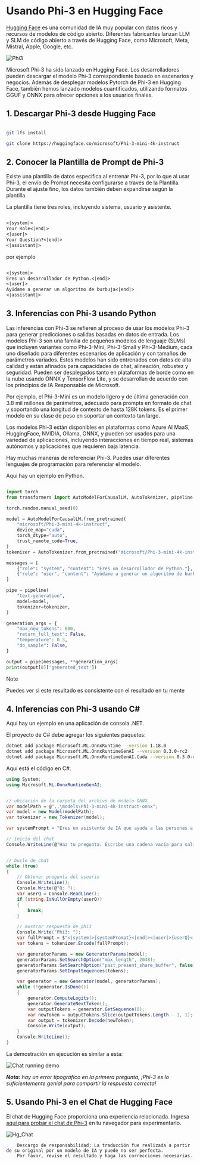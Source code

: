 # **Usando Phi-3 en Hugging Face**

[Hugging Face](https://huggingface.co/) es una comunidad de IA muy popular con datos ricos y recursos de modelos de código abierto. Diferentes fabricantes lanzan LLM y SLM de código abierto a través de Hugging Face, como Microsoft, Meta, Mistral, Apple, Google, etc.

![Phi3](../../../../translated_images/Hg_Phi3.dc94956455e775c886b69f7430a05b7a42aab729a81fa4083c906812edb475f8.es.png)

Microsoft Phi-3 ha sido lanzado en Hugging Face. Los desarrolladores pueden descargar el modelo Phi-3 correspondiente basado en escenarios y negocios. Además de desplegar modelos Pytorch de Phi-3 en Hugging Face, también hemos lanzado modelos cuantificados, utilizando formatos GGUF y ONNX para ofrecer opciones a los usuarios finales.


## **1. Descargar Phi-3 desde Hugging Face**

```bash

git lfs install 

git clone https://huggingface.co/microsoft/Phi-3-mini-4k-instruct

```

## **2. Conocer la Plantilla de Prompt de Phi-3**

Existe una plantilla de datos específica al entrenar Phi-3, por lo que al usar Phi-3, el envío de Prompt necesita configurarse a través de la Plantilla. Durante el ajuste fino, los datos también deben expandirse según la plantilla.

La plantilla tiene tres roles, incluyendo sistema, usuario y asistente.

```txt

<|system|>
Your Role<|end|>
<|user|>
Your Question?<|end|>
<|assistant|>

```

por ejemplo

```txt

<|system|>
Eres un desarrollador de Python.<|end|>
<|user|>
Ayúdame a generar un algoritmo de burbuja<|end|>
<|assistant|>

```

## **3. Inferencias con Phi-3 usando Python**

Las inferencias con Phi-3 se refieren al proceso de usar los modelos Phi-3 para generar predicciones o salidas basadas en datos de entrada. Los modelos Phi-3 son una familia de pequeños modelos de lenguaje (SLMs) que incluyen variantes como Phi-3-Mini, Phi-3-Small y Phi-3-Medium, cada uno diseñado para diferentes escenarios de aplicación y con tamaños de parámetros variados. Estos modelos han sido entrenados con datos de alta calidad y están afinados para capacidades de chat, alineación, robustez y seguridad. Pueden ser desplegados tanto en plataformas de borde como en la nube usando ONNX y TensorFlow Lite, y se desarrollan de acuerdo con los principios de IA Responsable de Microsoft.

Por ejemplo, el Phi-3-Mini es un modelo ligero y de última generación con 3.8 mil millones de parámetros, adecuado para prompts en formato de chat y soportando una longitud de contexto de hasta 128K tokens. Es el primer modelo en su clase de peso en soportar un contexto tan largo.

Los modelos Phi-3 están disponibles en plataformas como Azure AI MaaS, HuggingFace, NVIDIA, Ollama, ONNX, y pueden ser usados para una variedad de aplicaciones, incluyendo interacciones en tiempo real, sistemas autónomos y aplicaciones que requieren baja latencia.

Hay muchas maneras de referenciar Phi-3. Puedes usar diferentes lenguajes de programación para referenciar el modelo.

Aquí hay un ejemplo en Python.

```python

import torch
from transformers import AutoModelForCausalLM, AutoTokenizer, pipeline

torch.random.manual_seed(0)

model = AutoModelForCausalLM.from_pretrained(
    "microsoft/Phi-3-mini-4k-instruct", 
    device_map="cuda", 
    torch_dtype="auto", 
    trust_remote_code=True, 
)
tokenizer = AutoTokenizer.from_pretrained("microsoft/Phi-3-mini-4k-instruct")

messages = [
    {"role": "system", "content": "Eres un desarrollador de Python."},
    {"role": "user", "content": "Ayúdame a generar un algoritmo de burbuja"},
]

pipe = pipeline(
    "text-generation",
    model=model,
    tokenizer=tokenizer,
)

generation_args = {
    "max_new_tokens": 600,
    "return_full_text": False,
    "temperature": 0.3,
    "do_sample": False,
}

output = pipe(messages, **generation_args)
print(output[0]['generated_text'])


```

> [!NOTE]
> Puedes ver si este resultado es consistente con el resultado en tu mente

## **4. Inferencias con Phi-3 usando C#**

Aquí hay un ejemplo en una aplicación de consola .NET.

El proyecto de C# debe agregar los siguientes paquetes:

```bash
dotnet add package Microsoft.ML.OnnxRuntime --version 1.18.0
dotnet add package Microsoft.ML.OnnxRuntimeGenAI --version 0.3.0-rc2
dotnet add package Microsoft.ML.OnnxRuntimeGenAI.Cuda --version 0.3.0-rc2
```

Aquí está el código en C#.

```csharp
using System;
using Microsoft.ML.OnnxRuntimeGenAI;


// ubicación de la carpeta del archivo de modelo ONNX
var modelPath = @"..\models\Phi-3-mini-4k-instruct-onnx";
var model = new Model(modelPath);
var tokenizer = new Tokenizer(model);

var systemPrompt = "Eres un asistente de IA que ayuda a las personas a encontrar información. Responde preguntas usando un estilo directo. No compartas más información de la solicitada por los usuarios.";

// inicio del chat
Console.WriteLine(@"Haz tu pregunta. Escribe una cadena vacía para salir.");


// bucle de chat
while (true)
{
    // Obtener pregunta del usuario
    Console.WriteLine();
    Console.Write(@"Q: ");
    var userQ = Console.ReadLine();    
    if (string.IsNullOrEmpty(userQ))
    {
        break;
    }

    // mostrar respuesta de phi3
    Console.Write("Phi3: ");
    var fullPrompt = $"<|system|>{systemPrompt}<|end|><|user|>{userQ}<|end|><|assistant|>";
    var tokens = tokenizer.Encode(fullPrompt);

    var generatorParams = new GeneratorParams(model);
    generatorParams.SetSearchOption("max_length", 2048);
    generatorParams.SetSearchOption("past_present_share_buffer", false);
    generatorParams.SetInputSequences(tokens);

    var generator = new Generator(model, generatorParams);
    while (!generator.IsDone())
    {
        generator.ComputeLogits();
        generator.GenerateNextToken();
        var outputTokens = generator.GetSequence(0);
        var newToken = outputTokens.Slice(outputTokens.Length - 1, 1);
        var output = tokenizer.Decode(newToken);
        Console.Write(output);
    }
    Console.WriteLine();
}
```

La demostración en ejecución es similar a esta:

![Chat running demo](../../../../imgs/02/csharp/20SampleConsole.gif)

***Nota:** hay un error tipográfico en la primera pregunta, ¡Phi-3 es lo suficientemente genial para compartir la respuesta correcta!*

## **5. Usando Phi-3 en el Chat de Hugging Face**

El chat de Hugging Face proporciona una experiencia relacionada. Ingresa [aquí para probar el chat de Phi-3](https://huggingface.co/chat/models/microsoft/Phi-3-mini-4k-instruct) en tu navegador para experimentarlo.

![Hg_Chat](../../../../translated_images/Hg_Chat.6ca1ac61a91bc770f0fb8043586eaf117397de78a5f3c77dac81a6f115c5347c.es.png)

        Descargo de responsabilidad: La traducción fue realizada a partir de su original por un modelo de IA y puede no ser perfecta. 
        Por favor, revise el resultado y haga las correcciones necesarias.